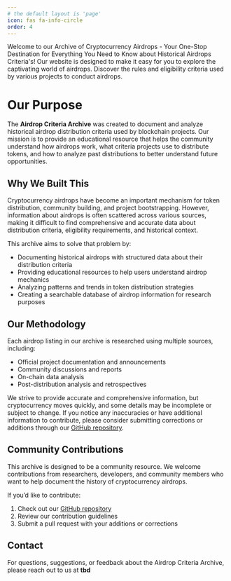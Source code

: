 ```yaml
---
# the default layout is 'page'
icon: fas fa-info-circle
order: 4
---
```


[comment]: <> (> Add Markdown syntax content to file `_tabs/about.md`{: .filepath } and it will show up on this page.{: .prompt-tip })
Welcome to our Archive of Cryptocurrency Airdrops - Your One-Stop Destination for Everything You Need to Know about Historical Airdrops Criteria's! Our website is designed to make it easy for you to explore the captivating world of airdrops. Discover the rules and eligibility criteria used by various projects to conduct airdrops.

# Our Purpose

The **Airdrop Criteria Archive** was created to document and analyze historical airdrop distribution criteria used by blockchain projects. Our mission is to provide an educational resource that helps the community understand how airdrops work, what criteria projects use to distribute tokens, and how to analyze past distributions to better understand future opportunities.


## Why We Built This

Cryptocurrency airdrops have become an important mechanism for token distribution, community building, and project bootstrapping. However, information about airdrops is often scattered across various sources, making it difficult to find comprehensive and accurate data about distribution criteria, eligibility requirements, and historical context.

This archive aims to solve that problem by:

- Documenting historical airdrops with structured data about their distribution criteria  
- Providing educational resources to help users understand airdrop mechanics  
- Analyzing patterns and trends in token distribution strategies  
- Creating a searchable database of airdrop information for research purposes  


## Our Methodology

Each airdrop listing in our archive is researched using multiple sources, including:

- Official project documentation and announcements  
- Community discussions and reports  
- On-chain data analysis  
- Post-distribution analysis and retrospectives  

We strive to provide accurate and comprehensive information, but cryptocurrency moves quickly, and some details may be incomplete or subject to change. If you notice any inaccuracies or have additional information to contribute, please consider submitting corrections or additions through our [GitHub repository](https://github.com/).

## Community Contributions

This archive is designed to be a community resource. We welcome contributions from researchers, developers, and community members who want to help document the history of cryptocurrency airdrops.

If you’d like to contribute:

1. Check out our [GitHub repository](https://github.com/)  
2. Review our contribution guidelines  
3. Submit a pull request with your additions or corrections  

## Contact

For questions, suggestions, or feedback about the Airdrop Criteria Archive, please reach out to us at **tbd** 
